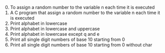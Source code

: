 0. To assign a random number to the variable n each time it is executed
1. A C program that assign a random number to the variable n each time it is executed
2. Print alphabet in lowercase
3. Print alphabet in lowercase and uppercase
4. Print alphabet in lowercase except q and e
5. Print all single digit numbers of base 10 starting from 0
6. Print all single digit numbers of base 10 starting from 0 without char
